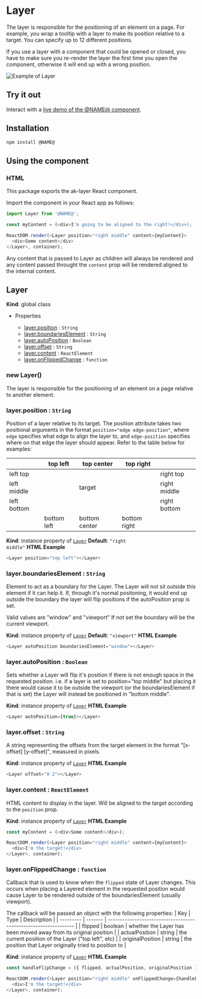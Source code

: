 # Layer

The layer is responsible for the positioning of an element on a page. For example, you wrap a tooltip with a layer to make its position relative to a target. You can specify up to 12 different positions.

If you use a layer with a component that could be opened or closed, you have to make sure you re-render the layer the first time you open the component, otherwise it will end up with a wrong position.

![Example of Layer](https://i.imgur.com/f2UkGw8.gif)

## Try it out

Interact with a [live demo of the @NAME@ component](https://aui-cdn.atlassian.com/atlaskit/stories/@NAME@/@VERSION@/).

## Installation

```sh
npm install @NAME@
```

## Using the component

### HTML

This package exports the ak-layer React component.

Import the component in your React app as follows:

```js
import Layer from '@NAME@';

const myContent = (<div>I'm going to be aligned to the right!</div>);

ReactDOM.render(<Layer position="right middle" content={myContent}>
  <div>Some content</div>
</Layer>, container);
```

Any content that is passed to Layer as children will always be rendered and any content passed throught the `content` prop will be rendered aligned to the internal content.

## Layer
**Kind**: global class
* Properties

    *  [layer.position](#Layer+position) : <code>String</code>
    *  [layer.boundariesElement](#Layer+boundariesElement) : <code>String</code>
    *  [layer.autoPosition](#Layer+autoPosition) : <code>Boolean</code>
    *  [layer.offset](#Layer+offset) : <code>String</code>
    *  [layer.content](#Layer+content) : <code>ReactElement</code>
    *  [layer.onFlippedChange](#Layer+onFlippedChange) : <code>function</code>

<a name="new_Layer_new"></a>

### new Layer()
The layer is responsible for the positioning of an element on a page relative to
another element.

<a name="Layer+position"></a>

### layer.position : <code>String</code>
Position of a layer relative to its target.
The position attribute takes two positional arguments in the
format `position="edge edge-position"`, where `edge` specifies what edge to align the layer
to, and `edge-position` specifies where on that edge the layer should appear.
Refer to the table below for examples:

|             | top left    | top center    | top right    |              |
|-------------|-------------|---------------|--------------|--------------|
| left top    |             |               |              | right top    |
| left middle |             |    target     |              | right middle |
| left bottom |             |               |              | right bottom |
|             | bottom left | bottom center | bottom right |              |

**Kind**: instance property of <code>[Layer](#Layer)</code>
**Default**: <code>&quot;right middle&quot;</code>
**HTML Example**
```js
<Layer position="top left"></Layer>
```
<a name="Layer+boundariesElement"></a>

### layer.boundariesElement : <code>String</code>
Element to act as a boundary for the Layer.
The Layer will not sit outside this element if it can help it.
If, through it's normal positoning, it would end up outside the boundary the layer
will flip positions if the autoPosition prop is set.

Valid values are "window" and "viewport"
If not set the boundary will be the current viewport.

**Kind**: instance property of <code>[Layer](#Layer)</code>
**Default**: <code>&quot;viewport&quot;</code>
**HTML Example**
```js
<Layer autoPosition boundariesElement="window"></Layer>
```
<a name="Layer+autoPosition"></a>

### layer.autoPosition : <code>Boolean</code>
Sets whether a Layer will flip it's position if there is not enough space in
the requested position.
i.e. if a layer is set to position="top middle" but placing it there would cause
it to be outside the viewport (or the boundariesElement if that is set)
the Layer will instead be positioned in "bottom middle".

**Kind**: instance property of <code>[Layer](#Layer)</code>
**HTML Example**
```js
<Layer autoPosition={true}></Layer>
```
<a name="Layer+offset"></a>

### layer.offset : <code>String</code>
A string representing the offsets from the target element in the format
"[x-offset] [y-offset]", measured in pixels.

**Kind**: instance property of <code>[Layer](#Layer)</code>
**HTML Example**
```js
<Layer offset="0 2"></Layer>
```
<a name="Layer+content"></a>

### layer.content : <code>ReactElement</code>
HTML content to display in the layer. Will be aligned to the target according to
the `position` prop.

**Kind**: instance property of <code>[Layer](#Layer)</code>
**HTML Example**
```js
const myContent = (<div>Some content</div>);

ReactDOM.render(<Layer position="right middle" content={myContent}>
  <div>I'm the target!</div>
</Layer>, container);
```
<a name="Layer+onFlippedChange"></a>

### layer.onFlippedChange : <code>function</code>
Callback that is used to know when the `flipped` state of Layer changes. This
occurs when placing a Layered element in the requested position would cause Layer to be
rendered outside of the boundariesElement (usually viewport).

The callback will be passed an object with the following properties:
| Key       | Type    | Description                                                      |
| --------- | ------- | ---------------------------------------------------------------- |
| flipped   | boolean | whether the Layer has been moved away from its original position |
| actualPosition      | string  | the current position of the Layer ("top left", etc)    |
| originalPosition    | string | the position that Layer originally tried to position to |

**Kind**: instance property of <code>[Layer](#Layer)</code>
**HTML Example**
```js
const handleFlipChange = ({ flipped, actualPosition, originalPosition }) => { ... };

ReactDOM.render(<Layer position="right middle" onFlippedChange={handleFlipChange}>
  <div>I'm the target!</div>
</Layer>, container);
```